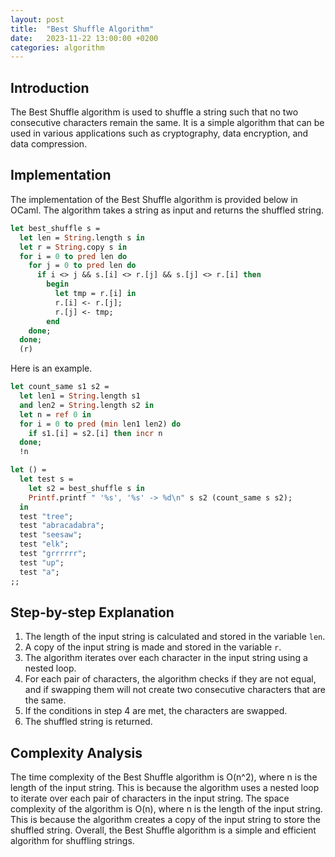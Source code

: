 ```yaml
---
layout: post
title:  "Best Shuffle Algorithm"
date:   2023-11-22 13:00:00 +0200
categories: algorithm
---
```


## Introduction  
The Best Shuffle algorithm is used to shuffle a string such that no two consecutive characters remain the same. It is a simple algorithm that can be used in various applications such as cryptography, data encryption, and data compression.  
   
## Implementation  
The implementation of the Best Shuffle algorithm is provided below in OCaml. The algorithm takes a string as input and returns the shuffled string.  
   
```ocaml  
let best_shuffle s =
  let len = String.length s in
  let r = String.copy s in
  for i = 0 to pred len do
    for j = 0 to pred len do
      if i <> j && s.[i] <> r.[j] && s.[j] <> r.[i] then
        begin
          let tmp = r.[i] in
          r.[i] <- r.[j];
          r.[j] <- tmp;
        end
    done;
  done;
  (r)
```  

Here is an example.

```ocaml  
let count_same s1 s2 =
  let len1 = String.length s1
  and len2 = String.length s2 in
  let n = ref 0 in
  for i = 0 to pred (min len1 len2) do
    if s1.[i] = s2.[i] then incr n
  done;
  !n

let () =
  let test s =
    let s2 = best_shuffle s in
    Printf.printf " '%s', '%s' -> %d\n" s s2 (count_same s s2);
  in
  test "tree";
  test "abracadabra";
  test "seesaw";
  test "elk";
  test "grrrrrr";
  test "up";
  test "a";
;; 
```  


## Step-by-step Explanation  
1. The length of the input string is calculated and stored in the variable `len`.  
2. A copy of the input string is made and stored in the variable `r`.  
3. The algorithm iterates over each character in the input string using a nested loop.  
4. For each pair of characters, the algorithm checks if they are not equal, and if swapping them will not create two consecutive characters that are the same.  
5. If the conditions in step 4 are met, the characters are swapped.  
6. The shuffled string is returned.  
   
## Complexity Analysis  
The time complexity of the Best Shuffle algorithm is O(n^2), where n is the length of the input string. This is because the algorithm uses a nested loop to iterate over each pair of characters in the input string. The space complexity of the algorithm is O(n), where n is the length of the input string. This is because the algorithm creates a copy of the input string to store the shuffled string. Overall, the Best Shuffle algorithm is a simple and efficient algorithm for shuffling strings.